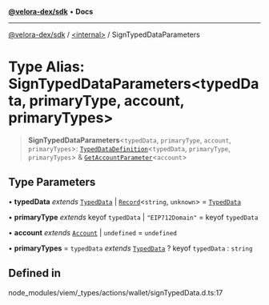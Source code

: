 [**@velora-dex/sdk**](../../README.md) • **Docs**

***

[@velora-dex/sdk](../../globals.md) / [\<internal\>](../README.md) / SignTypedDataParameters

# Type Alias: SignTypedDataParameters\<typedData, primaryType, account, primaryTypes\>

> **SignTypedDataParameters**\<`typedData`, `primaryType`, `account`, `primaryTypes`\>: [`TypedDataDefinition`](TypedDataDefinition.md)\<`typedData`, `primaryType`, `primaryTypes`\> & [`GetAccountParameter`](GetAccountParameter.md)\<`account`\>

## Type Parameters

• **typedData** *extends* [`TypedData`](TypedData.md) \| [`Record`](Record.md)\<`string`, `unknown`\> = [`TypedData`](TypedData.md)

• **primaryType** *extends* keyof `typedData` \| `"EIP712Domain"` = keyof `typedData`

• **account** *extends* [`Account`](Account.md) \| `undefined` = `undefined`

• **primaryTypes** = `typedData` *extends* [`TypedData`](TypedData.md) ? keyof `typedData` : `string`

## Defined in

node\_modules/viem/\_types/actions/wallet/signTypedData.d.ts:17
